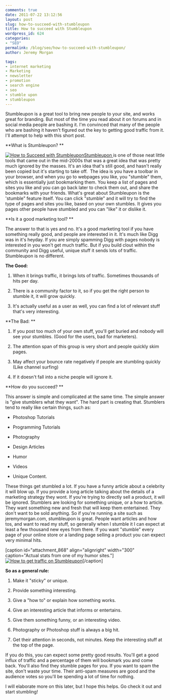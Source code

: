 ```yaml
---
comments: true
date: 2011-07-22 13:12:56
layout: post
slug: how-to-succeed-with-stumbleupon
title: How to succeed with Stumbleupon
wordpress_id: 624
categories:
- "SEO"
permalink: /blog/seo/how-to-succeed-with-stumbleupon/
author: Jeremy Morgan

tags:
- internet marketing
- Marketing
- newsletter
- promotion
- search engine
- seo
- stumble upon
- stumbleupon
---
```


Stumbleupon is a great tool to bring new people to your site, and works great for branding. But most of the time you read about it on forums and in social media people are bashing it. I'm convinced that many of the people who are bashing it haven't figured out the key to getting good traffic from it. I'll attempt to help with this short post.

**What is Stumbleupon? **

[![How to Succeed with Stumbleupon](http://jeremymorgan.s3.amazonaws.com/wp-content/uploads/2011/07/StumbleUpon_logo-150x150.png)](http://jeremymorgan.s3.amazonaws.com/wp-content/uploads/2011/07/StumbleUpon_logo.png)[Stumbleupon ](http://www.stumbleupon.com/)is one of those neat little tools that came out in the mid-2000s that was a great idea that was pretty much ignored by the masses. It's an idea that's still good, and hasn't really been copied but it's starting to take off.  The idea is you have a toolbar in your browser, and when you go to webpages you like, you "stumble" them, which is essentially just bookmarking them. You keep a list of pages and sites you like and you can go back later to check them out, and share the bookmarks with your friends. What's great about Stumbleupon is the 'stumble" feature itself. You can click "stumble" and it will try to find the type of pages and sites you like, based on your own stumbles. It gives you pages other people have stumbled and you can "like" it or dislike it.

**Is it a good marketing tool? **

The answer to that is yes and no. It's a good marketing tool if you have something really good, and people are interested in it. It's much like Digg was in it's heyday. If you are simply spamming Digg with pages nobody is interested in you won't get much traffic. But if you build clout within the community and Digg useful, unique stuff it sends lots of traffic. Stumbleupon is no different.

**The Good:**



	
  1. When it brings traffic, it brings lots of traffic. Sometimes thousands of hits per day.

	
  2. There is a community factor to it, so if you get the right person to stumble it, it will grow quickly.

	
  3. It's actually useful as a user as well, you can find a lot of relevant stuff that's very interesting.


**The Bad: **



	
  1. If you post too much of your own stuff, you'll get buried and nobody will see your stumbles. (Good for the users, bad for marketers).

	
  2. The attention span of this group is very short and people quickly skim pages.

	
  3. May affect your bounce rate negatively if people are stumbling quickly (Like channel surfing)

	
  4. If it doesn't fall into a niche people will ignore it.


**How do you succeed? **

This answer is simple and complicated at the same time. The simple answer is "give stumblers what they want". The hard part is creating that. Stumblers tend to really like certain things, such as:



	
  * Photoshop Tutorials

	
  * Programming Tutorials

	
  * Photography

	
  * Design Articles

	
  * Humor

	
  * Videos

	
  * Unique Content.


These things get stumbled a lot. If you have a funny article about a celebrity it will blow up. If you provide a long article talking about the details of a marketing strategy they wont. If you're trying to directly sell a product, it will be ignored. Stumblers are looking for something unique, or a how to article. They want something new and fresh that will keep them entertained. They don't want to be sold anything. So if you're running a site such as jeremymorgan.com, stumbleupon is great. People want articles and how tos, and want to read my stuff, so generally when I stumble it I can expect at least a few thousand new eyes from there. If you want "stumble" every page of your online store or a landing page selling a product you can expect very minimal hits.

[caption id="attachment_868" align="alignright" width="300" caption="Actual stats from one of my humor sites."][![How to get traffic on Stumbleupon](http://jeremymorgan.s3.amazonaws.com/wp-content/uploads/2011/07/stumbleupon-300x182.jpg)](http://jeremymorgan.s3.amazonaws.com/wp-content/uploads/2011/07/stumbleupon.jpg)[/caption]

**So as a general rule:**



	
  1. Make it "sticky" or unique.

	
  2. Provide something interesting.

	
  3. Give a "how to" or explain how something works.

	
  4. Give an interesting article that informs or entertains.

	
  5. Give them something funny, or an interesting video.

	
  6. Photography or Photoshop stuff is always a big hit.

	
  7. Get their attention in seconds, not minutes. Keep the interesting stuff at the top of the page.


If you do this, you can expect some pretty good results. You'll get a good influx of traffic and a percentage of them will bookmark you and come back. You'll also find they stumble pages for you. If you want to spam the site, don't waste your time. Their anti-spam measures are good and the audience votes so you'll be spending a lot of time for nothing.

I will elaborate more on this later, but I hope this helps. Go check it out and start stumbling!
